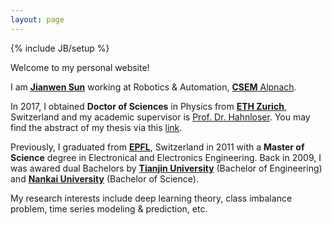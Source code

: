 ```yaml
---
layout: page
---
```

{% include JB/setup %}

Welcome to my personal website! 

I am <a href="mailto:jianwen.sun@me.com?Subject=Hello from sunjianwen.com" target="_top">**Jianwen Sun**</a> working at Robotics & Automation, <a href="http://www.csem.ch" target="_blank">**CSEM** Alpnach</a>.

In 2017, I obtained **Doctor of Sciences** in Physics from <a href="https://www.ethz.ch/en.html" target="_blank">**ETH Zurich**</a>, Switzerland and my academic supervisor is <a href="http://www.ini.uzh.ch/people/rich" target="_blank">Prof. Dr. Hahnloser</a>. You may find the abstract of my thesis via this <a href="https://www.research-collection.ethz.ch/handle/20.500.11850/198807" target="_blank">link</a>. 

Previously, I graduated from <a href="http://www.epfl.ch" target="_blank">**EPFL**</a>, Switzerland in 2011 with a **Master of Science** degree in Electronical and Electronics Engineering. Back in 2009, I was awared dual Bachelors by <a href="http://www.tju.edu.cn" target="_blank">**Tianjin University**</a> (Bachelor of Engineering) and <a href="http://www.nankai.edu.cn" target="_blank">**Nankai University**</a> (Bachelor of Science).

My research interests include deep learning theory, class imbalance problem, time series modeling & prediction, etc.
